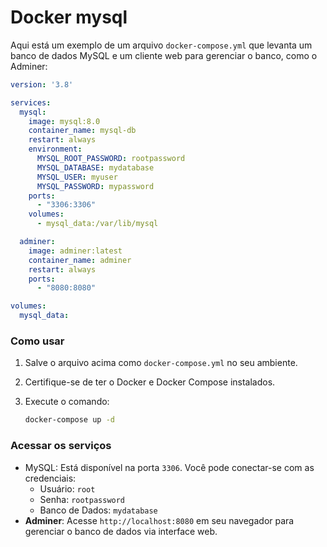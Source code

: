 # Docker mysql



Aqui está um exemplo de um arquivo `docker-compose.yml` que levanta um banco de dados MySQL e um cliente web para gerenciar o banco, como o Adminer:

```yaml
version: '3.8'

services:
  mysql:
    image: mysql:8.0
    container_name: mysql-db
    restart: always
    environment:
      MYSQL_ROOT_PASSWORD: rootpassword
      MYSQL_DATABASE: mydatabase
      MYSQL_USER: myuser
      MYSQL_PASSWORD: mypassword
    ports:
      - "3306:3306"
    volumes:
      - mysql_data:/var/lib/mysql

  adminer:
    image: adminer:latest
    container_name: adminer
    restart: always
    ports:
      - "8080:8080"

volumes:
  mysql_data:
```

### Como usar

1. Salve o arquivo acima como `docker-compose.yml` no seu ambiente.

2. Certifique-se de ter o Docker e Docker Compose instalados.

3. Execute o comando:

   ```bash
   docker-compose up -d
   ```

### Acessar os serviços

- MySQL: Está disponível na porta `3306`. Você pode conectar-se com as credenciais:
  - Usuário: `root`
  - Senha: `rootpassword`
  - Banco de Dados: `mydatabase`
- **Adminer**: Acesse `http://localhost:8080` em seu navegador para gerenciar o banco de dados via interface web.
